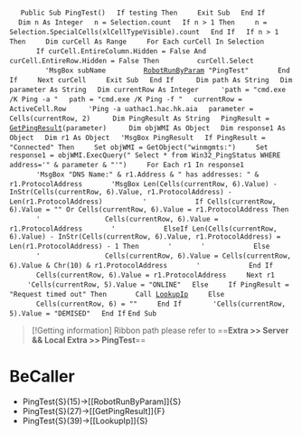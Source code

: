 &nbsp;&nbsp;&nbsp;&nbsp;
`Public Sub PingTest()`
&nbsp;&nbsp;&nbsp;&nbsp;`If testing Then`
&nbsp;&nbsp;&nbsp;&nbsp;&nbsp;&nbsp;&nbsp;&nbsp;`Exit Sub`
&nbsp;&nbsp;&nbsp;&nbsp;`End If`
&nbsp;&nbsp;&nbsp;&nbsp;
&nbsp;&nbsp;&nbsp;&nbsp;`Dim n As Integer`
&nbsp;&nbsp;&nbsp;&nbsp;`n = Selection.count`
&nbsp;&nbsp;&nbsp;&nbsp;`If n > 1 Then`
&nbsp;&nbsp;&nbsp;&nbsp;&nbsp;&nbsp;&nbsp;&nbsp;`n = Selection.SpecialCells(xlCellTypeVisible).count`
&nbsp;&nbsp;&nbsp;&nbsp;`End If`
&nbsp;&nbsp;&nbsp;&nbsp;`If n > 1 Then`
&nbsp;&nbsp;&nbsp;&nbsp;&nbsp;&nbsp;&nbsp;&nbsp;`Dim curCell As Range`
&nbsp;&nbsp;&nbsp;&nbsp;&nbsp;&nbsp;&nbsp;&nbsp;`For Each curCell In Selection`
&nbsp;&nbsp;&nbsp;&nbsp;&nbsp;&nbsp;&nbsp;&nbsp;&nbsp;&nbsp;&nbsp;&nbsp;`If curCell.EntireColumn.Hidden = False And curCell.EntireRow.Hidden = False Then`
&nbsp;&nbsp;&nbsp;&nbsp;&nbsp;&nbsp;&nbsp;&nbsp;&nbsp;&nbsp;&nbsp;&nbsp;&nbsp;&nbsp;&nbsp;&nbsp;`curCell.Select`
&nbsp;&nbsp;&nbsp;&nbsp;&nbsp;&nbsp;&nbsp;&nbsp;&nbsp;&nbsp;&nbsp;&nbsp;&nbsp;&nbsp;&nbsp;&nbsp;`'MsgBox subName`
&nbsp;&nbsp;&nbsp;&nbsp;&nbsp;&nbsp;&nbsp;&nbsp;&nbsp;&nbsp;&nbsp;&nbsp;&nbsp;&nbsp;&nbsp;&nbsp;[`RobotRunByParam`](RobotRunByParam)` "PingTest"`
&nbsp;&nbsp;&nbsp;&nbsp;&nbsp;&nbsp;&nbsp;&nbsp;&nbsp;&nbsp;&nbsp;&nbsp;`End If`
&nbsp;&nbsp;&nbsp;&nbsp;&nbsp;&nbsp;&nbsp;&nbsp;`Next curCell`
&nbsp;&nbsp;&nbsp;&nbsp;&nbsp;&nbsp;&nbsp;&nbsp;`Exit Sub`
&nbsp;&nbsp;&nbsp;&nbsp;`End If`
&nbsp;&nbsp;&nbsp;&nbsp;
&nbsp;&nbsp;&nbsp;&nbsp;`Dim path As String`
&nbsp;&nbsp;&nbsp;&nbsp;`Dim parameter As String`
&nbsp;&nbsp;&nbsp;&nbsp;`Dim currentRow As Integer`
&nbsp;&nbsp;&nbsp;&nbsp;
&nbsp;&nbsp;&nbsp;&nbsp;`'path = "cmd.exe /K Ping -a "`
&nbsp;&nbsp;&nbsp;&nbsp;`path = "cmd.exe /K Ping -f "`
&nbsp;&nbsp;&nbsp;&nbsp;`currentRow = ActiveCell.Row`
&nbsp;&nbsp;&nbsp;&nbsp;
&nbsp;&nbsp;&nbsp;&nbsp;`'Ping -a uathac1.hac.hk.aia`
&nbsp;&nbsp;&nbsp;&nbsp;`parameter = Cells(currentRow, 2)`
&nbsp;&nbsp;&nbsp;&nbsp;
&nbsp;&nbsp;&nbsp;&nbsp;`Dim PingResult As String`
&nbsp;&nbsp;&nbsp;&nbsp;`PingResult = `[`GetPingResult`](GetPingResult)`(parameter)`
&nbsp;&nbsp;&nbsp;&nbsp;
&nbsp;&nbsp;&nbsp;&nbsp;`Dim objWMI As Object`
&nbsp;&nbsp;&nbsp;&nbsp;`Dim response1 As Object`
&nbsp;&nbsp;&nbsp;&nbsp;`Dim r1 As Object`
&nbsp;&nbsp;&nbsp;&nbsp;`'MsgBox PingResult`
&nbsp;&nbsp;&nbsp;&nbsp;`If PingResult = "Connected" Then`
&nbsp;&nbsp;&nbsp;&nbsp;&nbsp;&nbsp;&nbsp;&nbsp;`Set objWMI = GetObject("winmgmts:")`
&nbsp;&nbsp;&nbsp;&nbsp;&nbsp;&nbsp;&nbsp;&nbsp;`Set response1 = objWMI.ExecQuery(" Select * from Win32_PingStatus WHERE address='" & parameter & "'")`
&nbsp;&nbsp;&nbsp;&nbsp;&nbsp;&nbsp;&nbsp;&nbsp;`For Each r1 In response1`
&nbsp;&nbsp;&nbsp;&nbsp;&nbsp;&nbsp;&nbsp;&nbsp;&nbsp;&nbsp;&nbsp;&nbsp;`'MsgBox "DNS Name:" & r1.Address & " has addresses: " & r1.ProtocolAddress`
&nbsp;&nbsp;&nbsp;&nbsp;&nbsp;&nbsp;&nbsp;&nbsp;&nbsp;&nbsp;&nbsp;&nbsp;`'MsgBox Len(Cells(currentRow, 6).Value) - InStr(Cells(currentRow, 6).Value, r1.ProtocolAddress) - Len(r1.ProtocolAddress)`
&nbsp;&nbsp;&nbsp;&nbsp;
&nbsp;&nbsp;&nbsp;&nbsp;&nbsp;&nbsp;&nbsp;&nbsp;&nbsp;&nbsp;&nbsp;&nbsp;`'            If Cells(currentRow, 6).Value = "" Or Cells(currentRow, 6).Value = r1.ProtocolAddress Then`
&nbsp;&nbsp;&nbsp;&nbsp;&nbsp;&nbsp;&nbsp;&nbsp;&nbsp;&nbsp;&nbsp;&nbsp;`'                Cells(currentRow, 6).Value = r1.ProtocolAddress`
&nbsp;&nbsp;&nbsp;&nbsp;&nbsp;&nbsp;&nbsp;&nbsp;&nbsp;&nbsp;&nbsp;&nbsp;`'            ElseIf Len(Cells(currentRow, 6).Value) - InStr(Cells(currentRow, 6).Value, r1.ProtocolAddress) = Len(r1.ProtocolAddress) - 1 Then`
&nbsp;&nbsp;&nbsp;&nbsp;&nbsp;&nbsp;&nbsp;&nbsp;&nbsp;&nbsp;&nbsp;&nbsp;`'`
&nbsp;&nbsp;&nbsp;&nbsp;&nbsp;&nbsp;&nbsp;&nbsp;&nbsp;&nbsp;&nbsp;&nbsp;`'            Else`
&nbsp;&nbsp;&nbsp;&nbsp;&nbsp;&nbsp;&nbsp;&nbsp;&nbsp;&nbsp;&nbsp;&nbsp;`'                Cells(currentRow, 6).Value = Cells(currentRow, 6).Value & Chr(10) & r1.ProtocolAddress`
&nbsp;&nbsp;&nbsp;&nbsp;&nbsp;&nbsp;&nbsp;&nbsp;&nbsp;&nbsp;&nbsp;&nbsp;`'            End If`
&nbsp;&nbsp;&nbsp;&nbsp;
&nbsp;&nbsp;&nbsp;&nbsp;&nbsp;&nbsp;&nbsp;&nbsp;&nbsp;&nbsp;&nbsp;&nbsp;`Cells(currentRow, 6).Value = r1.ProtocolAddress`
&nbsp;&nbsp;&nbsp;&nbsp;&nbsp;&nbsp;&nbsp;&nbsp;`Next r1`
&nbsp;&nbsp;&nbsp;&nbsp;&nbsp;&nbsp;&nbsp;&nbsp;`'Cells(currentRow, 5).Value = "ONLINE"`
&nbsp;&nbsp;&nbsp;&nbsp;`Else`
&nbsp;&nbsp;&nbsp;&nbsp;&nbsp;&nbsp;&nbsp;&nbsp;`If PingResult = "Request timed out" Then`
&nbsp;&nbsp;&nbsp;&nbsp;&nbsp;&nbsp;&nbsp;&nbsp;&nbsp;&nbsp;&nbsp;&nbsp;`Call `[`LookupIp`](LookupIp)
&nbsp;&nbsp;&nbsp;&nbsp;&nbsp;&nbsp;&nbsp;&nbsp;`Else`
&nbsp;&nbsp;&nbsp;&nbsp;&nbsp;&nbsp;&nbsp;&nbsp;&nbsp;&nbsp;&nbsp;&nbsp;`Cells(currentRow, 6) = ""`
&nbsp;&nbsp;&nbsp;&nbsp;&nbsp;&nbsp;&nbsp;&nbsp;`End If`
&nbsp;&nbsp;&nbsp;&nbsp;
&nbsp;&nbsp;&nbsp;&nbsp;&nbsp;&nbsp;&nbsp;&nbsp;`'Cells(currentRow, 5).Value = "DEMISED"`
&nbsp;&nbsp;&nbsp;&nbsp;`End If`
`End Sub`


> [!Getting information]
> Ribbon path please refer to ==**Extra >> Server && Local Extra >> PingTest**==


# BeCaller
- PingTest{S}(15)->[[RobotRunByParam]]{S}
- PingTest{S}(27)->[[GetPingResult]]{F}
- PingTest{S}(39)->[[LookupIp]]{S}

